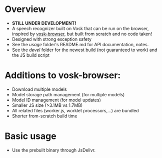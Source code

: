 # Overview
- **STILL UNDER DEVELOPMENT!**
- A speech recognizer built on Vosk that can be run on the browser, inspired by [vosk-browser](https://github.com/ccoreilly/vosk-browser), but built from scratch and no code taken!
- Designed with strong exception safety
- See the *usage* folder's README.md for API documentation, notes.
- See the *devel* folder for the newest build (not guaranteed to work) and the JS build script

# Additions to vosk-browser:
- Download multiple models
- Model storage path management (for multiple models)
- Model ID management (for model updates)
- Smaller JS size (>3.1MB vs 1.7MB)
- All related files (worker.js, worklet processors,...) are bundled
- Shorter from-scratch build time


# Basic usage
- Use the prebuilt binary through JsDelivr.

